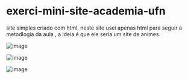 # exerci-mini-site-academia-ufn
site simples criado com html, neste site usei apenas html para seguir a metodlogia da aula , a ideia é que ele seria um site de animes.

![image](https://github.com/lion-hearth/exerci-mini-site-academia-ufn-master-v2/assets/78951995/5f0738a6-a9cd-46b6-a36a-34bbc220c168)


![image](https://github.com/lion-hearth/exerci-mini-site-academia-ufn-master-v2/assets/78951995/e2c858b5-27c3-4a20-a2cf-504e6acc98d9)

![image](https://github.com/lion-hearth/exerci-mini-site-academia-ufn-master-v2/assets/78951995/61b3d078-1494-46e6-b6b0-de369670ffe8)

